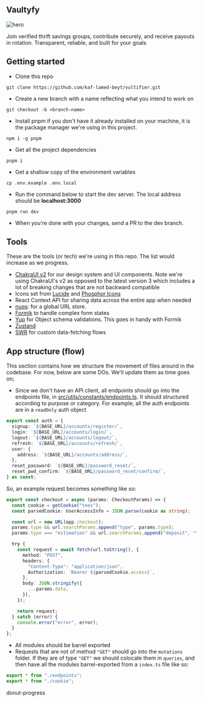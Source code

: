 ## Vaultyfy

![hero](/vultifier.png)

Join verified thrift savings groups, contribute securely, and receive payouts in rotation. Transparent, reliable, and built for your goals

## Getting started
- Clone this repo

```shell
git clone https://github.com/kaf-lamed-beyt/vultifier.git
```

- Create a new branch with a name reflecting what you intend to work on

```shell
git checkout -b <branch-name>
```

- Install pnpm if you don't have it already installed on your machine, it is the package manager we're using in this project.

```shell
npm i -g pnpm
```

- Get all the project dependencies

```shell
pnpm i
```

- Get a shallow copy of the environment variables

```shell
cp .env.example .env.local
```

- Run the command below to start the dev server. The local address should be **localhost:3000**
```shell
pnpm run dev
```

- When you're done with your changes, send a PR to the dev branch.


## Tools

These are the tools (or tech) we're using in this repo. The list would increase as we progress.

- [ChakraUI v2](https://v2.chakra-ui.com/) for our design system and UI components. Note we're using ChakraUI's v2 as opposed to the latest version 3 which includes a lot of breaking changes that are not backward compatible
- Icons set from [Lucide](https://lucide.dev/icons/) and [Phosphor Icons](https://phosphoricons.com/)
- React Context API for sharing data across the entire app when needed
- [nuqs](https://nuqs.47ng.com/docs): for a global URL store.
- [Formik](https://formik.org/) to handle complex form states
- [Yup](https://yup-docs.vercel.app/docs/intro) for Object schema validations. This goes in handy with Formik
- [Zustand](https://zustand.docs.pmnd.rs/)
- [SWR](https://swr.vercel.app) for custom data-fetching flows

## App structure (flow)

This section contains how we structure the movement of files around in the codebase. For now, below are some DOs. We'll update them as time goes on;

- Since we don't have an API client, all endpoints should go into the endpoints file, in [src/utils/constants/endpoints.ts](/src/utils/constants/endpoints.ts). It should structured according to purpose or category. For example, all the auth endpoints are in a `readOnly` auth object

```ts
export const auth = {
  signup: `${BASE_URL}/accounts/register/`,
  login: `${BASE_URL}/accounts/login/`,
  logout: `${BASE_URL}/accounts/logout/`,
  refresh: `${BASE_URL}/accounts/refresh/`,
  user: {
    address: `${BASE_URL}/accounts/address/`,
  },
  reset_password: `${BASE_URL}/password_reset/`,
  reset_pwd_confirm: `${BASE_URL}/password_reset/confirm/`,
} as const;
```

So, an example request becomes something like so:

```ts
export const checkout = async (params: CheckoutParams) => {
  const cookie = getCookie("tees");
  const parsedCookie: UserAccessInfo = JSON.parse(cookie as string);

  const url = new URL(app.checkout);
  params.type && url.searchParams.append("type", params.type);
  params.type === "estimation" && url.searchParams.append("deposit", "true");

  try {
    const request = await fetch(url.toString(), {
      method: "POST",
      headers: {
        "Content-Type": "application/json",
        Authorization: `Bearer ${parsedCookie.access}`,
      },
      body: JSON.stringify({
        ...params.data,
      }),
    });

    return request;
  } catch (error) {
    console.error("error", error);
  }
};
```

- All modules should be barrel exported
- Requests that are not of method `"GET"` should go into the `mutations` folder. If they are of type `"GET"` we should colocate them in `queries`, and then have all the modules barrel-exported from a `index.ts` file like so:

```ts
export * from "./endpoints";
export * from "./cookie";
```
donut-progress
